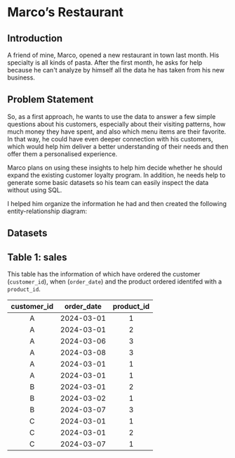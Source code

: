 # Marco’s Restaurant

## Introduction
A friend of mine, Marco, opened a new restaurant in town last month. His specialty is all kinds of pasta. After the first month, he asks for help because he can't analyze by himself all the data he has taken from his new business.

## Problem Statement
So, as a first approach, he wants to use the data to answer a few simple questions about his customers, especially about their visiting patterns, how much money they have spent, and also which menu items are their favorite. In that way, he could have even deeper connection with his customers, which would help him deliver a better understanding of their needs and then offer them a personalised experience.

Marco plans on using these insights to help him decide whether he should expand the existing customer loyalty program. In addition, he needs help to generate some basic datasets so his team can easily inspect the data without using SQL.

I helped him organize the information he had and then created the following entity-relationship diagram:


## Datasets

## Table 1: sales
This table has the information of which have ordered the customer (`customer_id`), when (`order_date`) and the product ordered identifed with a `product_id`. 

| customer_id | order_date | product_id |
|:------------:|:-----------:|:-----------:|
|      A       |  2024-03-01  |      1      |
|      A       |  2024-03-01  |      2      |
|      A       |  2024-03-06  |      3      |
|      A       |  2024-03-08  |      3      |
|      A       |  2024-03-01  |      1      |
|      A       |  2024-03-01  |      1      |
|      B       |  2024-03-01  |      2      |
|      B       |  2024-03-02  |      1      |
|      B       |  2024-03-07  |      3      |
|      C       |  2024-03-01  |      1      |
|      C       |  2024-03-01  |      2      |
|      C       |  2024-03-07  |      1      |

